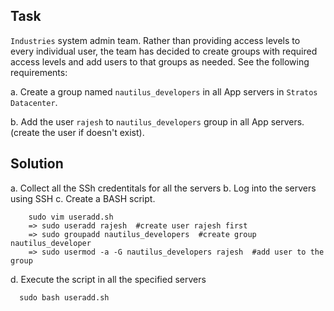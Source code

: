 ## Task
`Industries` system admin team. Rather than providing access levels to every individual user, the team has decided to create groups with required access levels and add users to that groups as needed. See the following requirements:

a. Create a group named `nautilus_developers` in all App servers in `Stratos Datacenter`.

b. Add the user `rajesh` to `nautilus_developers` group in all App servers. (create the user if doesn't exist).

## Solution

a. Collect all the SSh credentitals for all the servers
b. Log into the servers using SSH
c. Create a BASH script.
```
    sudo vim useradd.sh
    => sudo useradd rajesh  #create user rajesh first
    => sudo groupadd nautilus_developers  #create group nautilus_developer
    => sudo usermod -a -G nautilus_developers rajesh  #add user to the group
```
d. Execute the script in all the specified servers
```
  sudo bash useradd.sh
```

